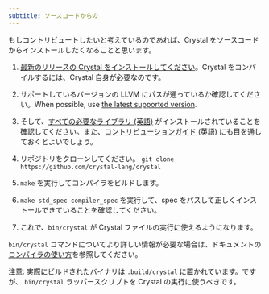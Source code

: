 ```yaml
---
subtitle: ソースコードからの
---
```


もしコントリビュートしたいと考えているのであれば、Crystal をソースコードからインストールしたくなることと思います。

1. [最新のリリースの Crystal をインストールしてください](/install)。Crystal をコンパイルするには、Crystal 自身が必要なのです。

2. サポートしているバージョンの LLVM にパスが通っているか確認してください。When possible, use [the latest supported version](https://github.com/crystal-lang/crystal/blob/master/src/llvm/ext/llvm-versions.txt).

3. そして、[すべての必要なライブラリ (英語)](https://github.com/crystal-lang/crystal/wiki/All-required-libraries) がインストールされていることを確認してください。また、[コントリビューションガイド (英語)](https://github.com/crystal-lang/crystal/blob/master/CONTRIBUTING.md) にも目を通しておくとよいでしょう。

4. リポジトリをクローンしてください。 `git clone https://github.com/crystal-lang/crystal`

5. `make` を実行してコンパイラをビルドします。

6. `make std_spec compiler_spec` を実行して、spec をパスして正しくインストールできていることを確認してください。

7. これで、`bin/crystal` が Crystal ファイルの実行に使えるようになります。

`bin/crystal` コマンドについてより詳しい情報が必要な場合は、ドキュメントの[コンパイラの使い方](https://ja.crystal-lang.org/reference/using_the_compiler/)を参照してください。

注意: 実際にビルドされたバイナリは `.build/crystal` に置かれています。ですが、 `bin/crystal` ラッパースクリプトを Crystal の実行に使うべきです。
